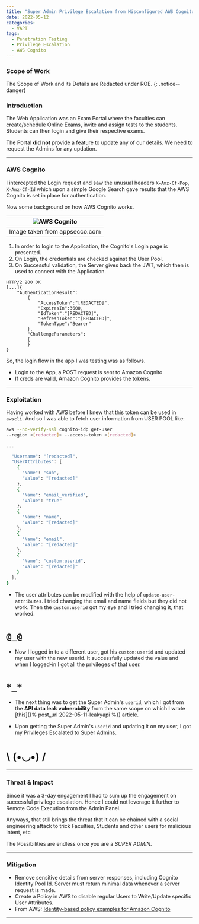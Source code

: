 ```yaml
---
title: "Super Admin Privilege Escalation from Misconfigured AWS Cognito"
date: 2022-05-12
categories:
  - VAPT
tags:
  - Penetration Testing
  - Privilege Escalation
  - AWS Cognito
---
```

### Scope of Work
The Scope of Work and its Details are Redacted under ROE.
{: .notice--danger}

### Introduction
The Web Application was an Exam Portal where the faculties can create/schedule Online Exams, invite and assign tests to the students. Students can then login and give their respective exams.

The Portal **did not** provide a feature to update any of our details. We need to request the Admins for any updation.

---
### AWS Cognito

I intercepted the Login request and saw the unusual headers `X-Amz-Cf-Pop`, `X-Amz-Cf-Id` which upon a simple Google Search gave results that the AWS Cognito is set in place for authentication.

Now some background on how AWS Cognito works.

|![AWS Cognito](https://miro.medium.com/max/1400/1*5Lwi-RU4Sq1DYvKn91dukg.png)|
|:--:|
|Image taken from appsecco.com|

1. In order to login to the Application, the Cognito's Login page is presented.
2. On Login, the credentials are checked against the User Pool.
3. On Successful validation, the Server gives back the JWT, which then is used to connect with the Application.

```
HTTP/2 200 OK
[...]{
    "AuthenticationResult":    
        {
            "AccessToken":"[REDACTED]",
            "ExpiresIn":3600,
            "IdToken":"[REDACTED]",
            "RefreshToken":"[REDACTED]",
            "TokenType":"Bearer"
        },
        "ChallengeParameters":
        {            
        }
}
```

So, the login flow in the app I was testing was as follows.

- Login to the App, a POST request is sent to Amazon Cognito
- If creds are valid, Amazon Cognito provides the tokens.



---
### Exploitation

Having worked with AWS before I knew that this token can be used in `awscli`. And so I was able to fetch user information from USER POOL like:

```bash
aws --no-verify-ssl cognito-idp get-user 
--region <[redacted]> --access-token <[redacted]>

...

  "Username": "[redacted]",
  "UserAttributes": [
    {
      "Name": "sub",
      "Value": "[redacted]"
    },
    {
      "Name": "email_verified",
      "Value": "true"
    },
    {
      "Name": "name",
      "Value": "[redacted]"
    },
    {
      "Name": "email",
      "Value": "[redacted]"
    },
    {
      "Name": "custom:userid",
      "Value": "[redacted]"
    }
  ],
}
```

- The user attributes can be modified with the help of `update-user-attributes`. 
I tried changing the email and name fields but they did not work.
Then the `custom:userid` got my eye and I tried changing it, that worked.
# `@_@`

- Now I logged in to a different user, got his `custom:userid` and updated my user with the new userid.
It successfully updated the value and when I logged-in I got all the privileges of that user. 
# `*_*`

- The next thing was to get the Super Admin's `userid`, which I got from the **API data leak vulnerability** from the same scope on which I wrote [this]({% post_url 2022-05-11-leakyapi %}) article.


- Upon getting the Super Admin's `userid` and updating it on my user, I got my Privileges Escalated to Super Admins.
# \ (•◡•) /


---
### Threat & Impact
Since it was a 3-day engagement I had to sum up the engagement on successful privilege escalation. Hence I could not leverage it further to Remote Code Execution from the Admin Panel.

Anyways, that still brings the threat that it can be chained with a social engineering attack to trick Faculties, Students and other users for malicious intent, etc

The Possibilities are endless once you are a _SUPER ADMIN_.


---
### Mitigation
- Remove sensitive details from server responses, including Cognito Identity Pool Id. Server must return minimal data whenever a server request is made.
- Create a Policy in AWS to disable regular Users to Write/Update specific User Attributes.
- From AWS: [Identity-based policy examples for Amazon Cognito](https://docs.aws.amazon.com/cognito/latest/developerguide/security_iam_id-based-policy-examples.html)

----